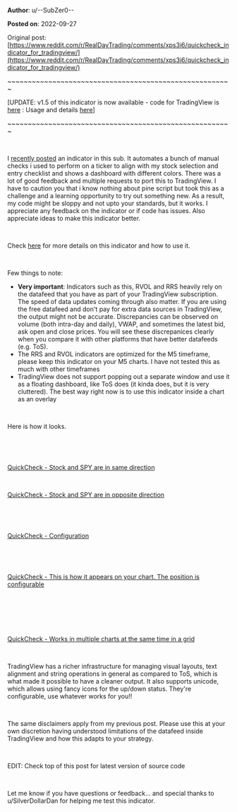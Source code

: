 **Author**: u/--SubZer0--

**Posted on**: 2022-09-27

Original post: [https://www.reddit.com/r/RealDayTrading/comments/xps3i6/quickcheck_indicator_for_tradingview/](https://www.reddit.com/r/RealDayTrading/comments/xps3i6/quickcheck_indicator_for_tradingview/)

\~\~\~\~\~\~\~\~\~\~\~\~\~\~\~\~\~\~\~\~\~\~\~\~\~\~\~\~\~\~\~\~\~\~\~\~\~\~\~\~\~\~\~\~\~\~\~\~\~\~\~\~\~\~\~

 \[UPDATE: v1.5 of this indicator is now available - code for TradingView is [here](https://pastebin.com/bnCmrrfM) : Usage and details [here](https://www.reddit.com/user/--SubZer0--/comments/z1j7j1/quickcheck_indicator_workflow_and_usage_draft/)\] 

\~\~\~\~\~\~\~\~\~\~\~\~\~\~\~\~\~\~\~\~\~\~\~\~\~\~\~\~\~\~\~\~\~\~\~\~\~\~\~\~\~\~\~\~\~\~\~\~\~\~\~\~\~\~\~

&#x200B;

I [recently posted](https://www.reddit.com/r/RealDayTrading/comments/xo37nh/quickcheck_indicator_stock_selection_and_preentry/) an indicator in this sub. It automates a bunch of manual checks i used to perform on a ticker to align with my stock selection and entry checklist and shows a dashboard with different colors. There was a lot of good feedback and multiple requests to port this to TradingView. I have to caution you that i know nothing about pine script but took this as a challenge and a learning opportunity to try out something new. As a result, my code might be sloppy and not upto your standards, but it works. I appreciate any feedback on the indicator or if code has issues. Also appreciate ideas to make this indicator better.

&#x200B;

Check [here](https://www.reddit.com/r/RealDayTrading/comments/xo37nh/quickcheck_indicator_stock_selection_and_preentry/) for more details on this indicator and how to use it.

&#x200B;

Few things to note:

* **Very important**: Indicators such as this, RVOL and RRS heavily rely on the datafeed that you have as part of your TradingView subscription. The speed of data updates coming through also matter. If you are using the free datafeed and don't pay for extra data sources in TradingView, the output might not be accurate. Discrepancies can be observed on volume (both intra-day and daily), VWAP, and sometimes the latest bid, ask open and close prices. You will see these discrepanices clearly when you compare it with other platforms that have better datafeeds (e.g. ToS).
* The RRS and RVOL indicators are optimized for the M5 timeframe, please keep this indicator on your M5 charts. I have not tested this as much with other timeframes
* TradingView does not support popping out a separate window and use it as a floating dashboard, like ToS does (it kinda does, but it is very cluttered). The best way right now is to use this indicator inside a chart as an overlay

&#x200B;

Here is how it looks.

&#x200B;

&#x200B;

[QuickCheck - Stock and SPY are in same direction](<img src="cache/images/9f75a967c288d25f34ae1b14785d0ec0.png" alt="Reddit Image">)

&#x200B;

[QuickCheck - Stock and SPY are in opposite direction](<img src="cache/images/aa12383e11ef320bc89ab0d60d7e4711.png" alt="Reddit Image">)

&#x200B;

&#x200B;

[QuickCheck - Configuration](<img src="cache/images/1791752ae299c6063e108a56b5338877.png" alt="Reddit Image">)

&#x200B;

&#x200B;

[QuickCheck - This is how it appears on your chart. The position is configurable](<img src="cache/images/935f683572a2933c1a5381bdfa69f84c.png" alt="Reddit Image">)

&#x200B;

&#x200B;

&#x200B;

[QuickCheck - Works in multiple charts at the same time in a grid](<img src="cache/images/b202901eda7244d2d11beb39ee8ed28f.png" alt="Reddit Image">)

&#x200B;

TradingView has a richer infrastructure for managing visual layouts, text alignment and string operations in general as compared to ToS, which is what made it possible to have a cleaner output. It also supports unicode, which allows using fancy icons for the up/down status. They're configurable, use whatever works for you!!

&#x200B;

The same disclaimers apply from my previous post. Please use this at your own discretion having understood limitations of the datafeed inside TradingView and how this adapts to your strategy.

&#x200B;

EDIT: Check top of this post for latest version of source code

&#x200B;

Let me know if you have questions or feedback... and special thanks to u/SilverDollarDan for helping me test this indicator.